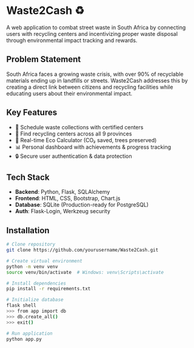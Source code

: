 # Waste2Cash ♻️

A web application to combat street waste in South Africa by connecting users with recycling centers and incentivizing proper waste disposal through environmental impact tracking and rewards.

## Problem Statement
South Africa faces a growing waste crisis, with over 90% of recyclable materials ending up in landfills or streets. Waste2Cash addresses this by creating a direct link between citizens and recycling facilities while educating users about their environmental impact.

## Key Features
- 📅 Schedule waste collections with certified centers
- 📍 Find recycling centers across all 9 provinces
- 🌱 Real-time Eco Calculator (CO₂ saved, trees preserved)
- 📊 Personal dashboard with achievements & progress tracking
- 🔒 Secure user authentication & data protection

## Tech Stack
- **Backend**: Python, Flask, SQLAlchemy
- **Frontend**: HTML, CSS, Bootstrap, Chart.js
- **Database**: SQLite (Production-ready for PostgreSQL)
- **Auth**: Flask-Login, Werkzeug security

## Installation
```bash
# Clone repository
git clone https://github.com/yourusername/Waste2Cash.git

# Create virtual environment
python -m venv venv
source venv/bin/activate  # Windows: venv\Scripts\activate

# Install dependencies
pip install -r requirements.txt

# Initialize database
flask shell
>>> from app import db
>>> db.create_all()
>>> exit()

# Run application
python app.py

